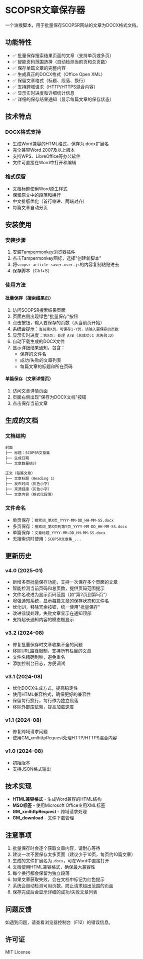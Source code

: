 # SCOPSR文章保存器

一个油猴脚本，用于批量保存SCOPSR网站的文章为DOCX格式文档。

## 功能特性

- ✅ 批量保存搜索结果页面的文章（支持单页或多页）
- ✅ 智能页码范围选择（自动检测当前页和总页数）
- ✅ 保存单篇文章的完整内容  
- ✅ 生成真正的DOCX格式（Office Open XML）
- ✅ 保留文章格式（标题、段落、换行）
- ✅ 支持跨域请求（HTTP/HTTPS混合内容）
- ✅ 显示实时进度和详细统计信息
- ✅ 详细的保存结果通知（显示每篇文章的保存状态）

## 技术特点

### DOCX格式支持
- 生成Word兼容的HTML格式，保存为.docx扩展名
- 完全兼容Word 2007及以上版本
- 支持WPS、LibreOffice等办公软件
- 文件可直接在Word中打开和编辑

### 格式保留
- 文档标题使用Word原生样式
- 保留原文中的段落和换行
- 中文排版优化（首行缩进、两端对齐）
- 每篇文章自动分页

## 安装使用

### 安装步骤
1. 安装[Tampermonkey](https://www.tampermonkey.net/)浏览器插件
2. 点击Tampermonkey图标，选择"创建新脚本"
3. 将`scopsr-article-saver.user.js`的内容复制粘贴进去
4. 保存脚本（Ctrl+S）

### 使用方法

#### 批量保存（搜索结果页）
1. 访问SCOPSR搜索结果页面
2. 页面右侧出现绿色"批量保存"按钮
3. 点击按钮，输入要保存的页数（从当前页开始）
4. 系统会提示：`当前第X页，可保存1-Y页，请输入要保存的页数`
5. 显示实时进度：`第X页: 处理 A/B (总成功:C 总失败:D)`
6. 自动下载生成的DOCX文件
7. 显示详细结果通知，包含：
   - 保存的文件名
   - 成功/失败的文章列表
   - 每篇文章的标题和所在页码

#### 单篇保存（文章详情页）
1. 访问文章详情页面
2. 页面右侧出现"保存为DOCX文档"按钮
3. 点击保存当前文章

## 生成的文档

### 文档结构
```
封面
├── 标题：SCOPSR文章集
├── 生成日期
└── 文章数量统计

正文（每篇文章）
├── 文章标题（Heading 1）
├── 发布时间（灰色小字）
├── 来源链接（灰色小字）
└── 文章内容（格式化段落）
```

### 文件命名
- 单页保存：`搜索词_第X页_YYYY-MM-DD_HH-MM-SS.docx`
- 多页保存：`搜索词_第X页到第Y页_YYYY-MM-DD_HH-MM-SS.docx`
- 单篇保存：`文章标题_YYYY-MM-DD_HH-MM-SS.docx`
- 无搜索词时使用：`SCOPSR文章集_...`

## 更新历史

### v4.0 (2025-01)
- 新增多页批量保存功能，支持一次保存多个页面的文章
- 智能检测当前页码和总页数，提供页码范围提示
- 文件名改进为显示页码范围（如"第2页到第5页"）
- 增强通知系统，显示每篇文章的保存状态和文件名
- 优化UI，移除冗余按钮，统一使用"批量保存"
- 改进错误处理，失败文章显示在通知顶部
- 支持超长通知内容的模态框显示

### v3.2 (2024-08)
- 修复批量保存时文章收集不全的问题
- 移除URL路径限制，支持所有栏目的文章
- 文件名精确到秒，避免重名
- 添加控制台日志，方便调试

### v3.1 (2024-08)
- 优化DOCX生成方式，提高稳定性
- 使用HTML兼容格式，确保更好的兼容性
- 保留每行换行，每行作为独立段落
- 移除外部库依赖，提高加载速度

### v1.1 (2024-08)
- 修复跨域请求问题
- 使用GM_xmlhttpRequest处理HTTP/HTTPS混合内容

### v1.0 (2024-08)
- 初始版本
- 支持JSON格式输出

## 技术实现

- **HTML兼容格式** - 生成Word兼容的HTML结构
- **MSO标签** - 使用Microsoft Office专用XML标签
- **GM_xmlhttpRequest** - 跨域请求处理
- **GM_download** - 文件下载管理

## 注意事项

1. 批量保存时会逐个获取文章内容，请耐心等待
2. 建议一次不要保存太多页面（建议少于10页，每页约10篇文章）
3. 生成的文件扩展名为`.docx`，可在Word中直接打开
4. 文档使用HTML兼容格式，确保最大兼容性
5. 每个换行都会保留为独立段落
6. 如果文章获取失败，会在文档中标记为红色提示
7. 系统会自动检测可用页数，防止请求超出范围的页面
8. 保存完成后会显示详细的成功/失败文章列表

## 问题反馈

如遇到问题，请查看浏览器控制台（F12）的错误信息。

## 许可证

MIT License